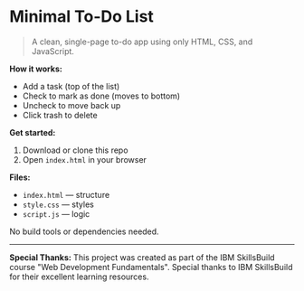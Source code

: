 # Minimal To-Do List

>A clean, single-page to-do app using only HTML, CSS, and JavaScript.

**How it works:**
- Add a task (top of the list)
- Check to mark as done (moves to bottom)
- Uncheck to move back up
- Click trash to delete

**Get started:**
1. Download or clone this repo
2. Open `index.html` in your browser

**Files:**
- `index.html` — structure
- `style.css` — styles
- `script.js` — logic

No build tools or dependencies needed.

---

**Special Thanks:**
This project was created as part of the IBM SkillsBuild course "Web Development Fundamentals". Special thanks to IBM SkillsBuild for their excellent learning resources.
